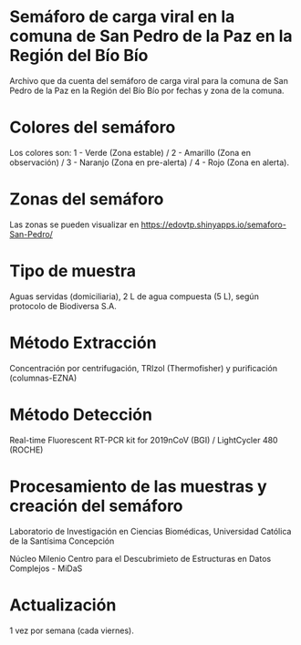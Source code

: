 # Semáforo de carga viral en la comuna de San Pedro de la Paz en la Región del Bío Bío

Archivo que da cuenta del semáforo de carga viral para la comuna de San Pedro de la Paz en la Región del Bío Bío por fechas y zona de la comuna. 

# Colores del semáforo

Los colores son: 1 - Verde (Zona estable) / 2 - Amarillo (Zona en observación) / 3 - Naranjo (Zona en pre-alerta) / 4 - Rojo (Zona en alerta).

# Zonas del semáforo

Las zonas se pueden visualizar en https://edovtp.shinyapps.io/semaforo-San-Pedro/

# Tipo de muestra

Aguas servidas (domiciliaria), 2 L de agua compuesta (5 L), según protocolo de Biodiversa S.A.

# Método Extracción

Concentración por centrifugación, TRIzol (Thermofisher) y purificación (columnas-EZNA)

# Método Detección

Real-time Fluorescent RT-PCR kit for 2019nCoV (BGI) / LightCycler 480 (ROCHE)

# Procesamiento de las muestras y creación del semáforo

Laboratorio de Investigación en Ciencias Biomédicas, Universidad Católica de la Santísima Concepción

Núcleo Milenio Centro para el Descubrimieto de Estructuras en Datos Complejos - MiDaS

# Actualización

1 vez por semana (cada viernes).
